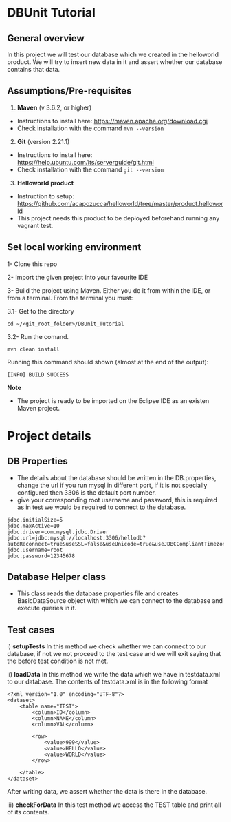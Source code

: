 # DBUnit Tutorial

## General overview

In this project we will test our database which we created in the helloworld product. We will try to insert new data in it and assert whether our database contains that data.

## Assumptions/Pre-requisites
1. **Maven** (v 3.6.2, or higher)
* Instructions to install here: https://maven.apache.org/download.cgi
* Check installation with the command `mvn --version`

2. **Git** (version 2.21.1)
* Instructions to install here: https://help.ubuntu.com/lts/serverguide/git.html
* Check installation with the command `git --version`

3. **Helloworld product**
* Instruction to setup: https://github.com/acapozucca/helloworld/tree/master/product.helloworld
* This project needs this product to be deployed beforehand running any vagrant test.

## Set local working environment

1- Clone this repo

2- Import the given project into your favourite IDE

3- Build the project using Maven. Either you do it from within the IDE, or from a terminal. From the terminal you must:

3.1-  Get to the directory

```
cd ~/<git_root_folder>/DBUnit_Tutorial
```

3.2- Run the comand.

```
mvn clean install
```

Running this command should shown (almost at the end of the output):

```
[INFO] BUILD SUCCESS
```


**Note**

* The project is ready to be imported on the Eclipse IDE as an existen Maven project.

# Project details

## DB Properties
* The details about the database should be written in the DB.properties, change the url if you run mysql in different port, if it is not specially configured then 3306 is the default port number.
* give your corresponding root username and password, this is required as in test we would be required to connect to the database.

```
jdbc.initialSize=5
jdbc.maxActive=10 
jdbc.driver=com.mysql.jdbc.Driver
jdbc.url=jdbc:mysql://localhost:3306/hellodb?autoReconnect=true&useSSL=false&useUnicode=true&useJDBCCompliantTimezoneShift=true&useLegacyDatetimeCode=false&serverTimezone=UTC
jdbc.username=root
jdbc.password=12345678
```

## Database Helper class

* This class reads the database properties file and creates BasicDataSource object with which we can connect to the database and execute queries in it.

## Test cases

i) **setupTests**
In this method we check whether we can connect to our database, if not we not proceed to the test case and we will exit saying that the before test condition is not met.

ii) **loadData**
In this method we write the data which we have in testdata.xml to our database. The contents of testdata.xml is in the following format
```
<?xml version="1.0" encoding="UTF-8"?>
<dataset>
    <table name="TEST">
        <column>ID</column>
        <column>NAME</column>
        <column>VAL</column>

        <row>
            <value>999</value>
            <value>HELLO</value>
            <value>WORLD</value>
        </row>
      
    </table>
</dataset>
```
After writing data, we assert whether the data is there in the database.

iii) **checkForData**
In this test method we access the TEST table and print all of its contents.
